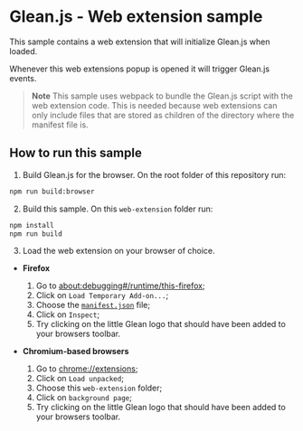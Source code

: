# Glean.js - Web extension sample

This sample contains a web extension that will initialize Glean.js when loaded.

Whenever this web extensions popup is opened it will trigger Glean.js events.

> **Note** This sample uses webpack to bundle the Glean.js script with the web extension code.
> This is needed because web extensions can only include files that are stored as children
> of the directory where the manifest file is.

## How to run this sample

1. Build Glean.js for the browser. On the root folder of this repository run:

```bash
npm run build:browser
```

2. Build this sample. On this `web-extension` folder run:

```bash
npm install
npm run build
```

3. Load the web extension on your browser of choice.

  - **Firefox**
    1. Go to [about:debugging#/runtime/this-firefox](about:debugging#/runtime/this-firefox);
    2. Click on `Load Temporary Add-on...`;
    3. Choose the [`manifest.json`](./manifest.json) file;
    4. Click on `Inspect`;
    5. Try clicking on the little Glean logo that should have been added to your browsers toolbar.

  - **Chromium-based browsers**
    1. Go to [chrome://extensions](chrome://extensions);
    2. Click on `Load unpacked`;
    3. Choose this `web-extension` folder;
    4. Click on `background page`;
    5. Try clicking on the little Glean logo that should have been added to your browsers toolbar.
